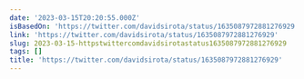 ```yaml
---
date: '2023-03-15T20:20:55.000Z'
isBasedOn: 'https://twitter.com/davidsirota/status/1635087972881276929'
link: 'https://twitter.com/davidsirota/status/1635087972881276929'
slug: 2023-03-15-httpstwittercomdavidsirotastatus1635087972881276929
tags: []
title: 'https://twitter.com/davidsirota/status/1635087972881276929'
---
```


